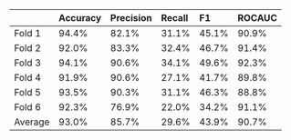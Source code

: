 |         | Accuracy   | Precision   | Recall   | F1    | ROCAUC   |
|:--------|:-----------|:------------|:---------|:------|:---------|
| Fold 1  | 94.4%      | 82.1%       | 31.1%    | 45.1% | 90.9%    |
| Fold 2  | 92.0%      | 83.3%       | 32.4%    | 46.7% | 91.4%    |
| Fold 3  | 94.1%      | 90.6%       | 34.1%    | 49.6% | 92.3%    |
| Fold 4  | 91.9%      | 90.6%       | 27.1%    | 41.7% | 89.8%    |
| Fold 5  | 93.5%      | 90.3%       | 31.1%    | 46.3% | 88.8%    |
| Fold 6  | 92.3%      | 76.9%       | 22.0%    | 34.2% | 91.1%    |
| Average | 93.0%      | 85.7%       | 29.6%    | 43.9% | 90.7%    |